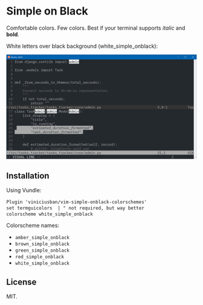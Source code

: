 # Simple on Black #

Comfortable colors. Few colors.
Best if your terminal supports _italic_ and **bold**.


White letters over black background (white_simple_onblack):

![White on black](whiteonblack.png)


## Installation ##

Using Vundle:

    Plugin 'viniciusban/vim-simple-onblack-colorschemes'
    set termguicolors  | " not required, but way better
    colorscheme white_simple_onblack

Colorscheme names:

- `amber_simple_onblack`
- `brown_simple_onblack`
- `green_simple_onblack`
- `red_simple_onblack`
- `white_simple_onblack`


## License

MIT.
